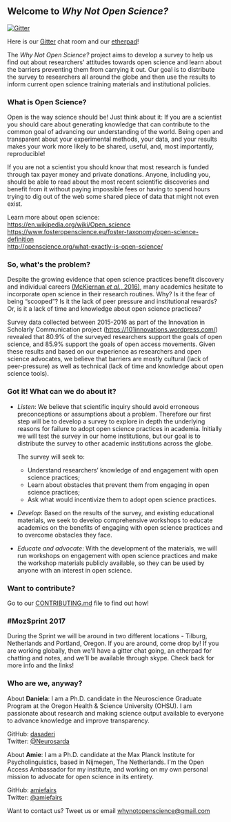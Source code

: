 ## Welcome to *Why Not Open Science?*

[![Gitter](https://badges.gitter.im/Join%20Chat.svg)](https://gitter.im/WhyNotOpenScience/Lobby?utm_source=share-link&utm_medium=link&utm_campaign=share-link)

Here is our [Gitter](https://gitter.im/WhyNotOpenScience/Lobby?utm_source=share-link&utm_medium=link&utm_campaign=share-link) chat room and our [etherpad](https://public.etherpad-mozilla.org/p/whynotopenscience)! 

The *Why Not Open Science?* project aims to develop a survey to help us find out about researchers' attitudes towards open science and learn about the barriers preventing them from carrying it out. Our goal is to distribute the survey to researchers all around the globe and then use the results to inform current open science training materials and institutional policies.

### What is Open Science? 
Open is the way science should be! Just think about it: If you are a scientist you should care about generating knowledge that can contribute to the common goal of advancing our understanding of the world. Being open and transparent about your experimental methods, your data, and your results makes your work more likely to be shared, useful, and, most importantly, reproducible!

If you are not a scientist you should know that most research is funded through tax payer money and private donations. Anyone, including you, should be able to read about the most recent scientific discoveries and benefit from it without paying impossible fees or having to spend hours trying to dig out of the web some shared piece of data that might not even exist. 

Learn more about open science:   
https://en.wikipedia.org/wiki/Open_science  
https://www.fosteropenscience.eu/foster-taxonomy/open-science-definition  
http://openscience.org/what-exactly-is-open-science/


### So, what's the problem?

Despite the growing evidence that open science practices benefit discovery and individual careers [(McKiernan *et al.*, 2016)](https://elifesciences.org/content/5/e16800), many academics hesitate to incorporate open science in their research routines. Why? Is it the fear of being “scooped”? Is it the lack of peer pressure and institutional rewards? Or, is it a lack of time and knowledge about open science practices? 

Survey data collected between 2015-2016 as part of the Innovation in Scholarly Communication project (https://101innovations.wordpress.com/) revealed that 80.9% of the surveyed researchers support the goals of open science, and 85.9% support the goals of open access movements. Given these results and based on our experience as researchers and open science advocates, we believe that barriers are mostly cultural (lack of peer-pressure) as well as technical (lack of time and knowledge about open science tools).

### Got it! What can we do about it?

* *Listen*: We believe that scientific inquiry should avoid erroneous preconceptions or assumptions about a problem. Therefore our first step will be to develop a survey to explore in depth the underlying reasons for failure to adopt open science practices in academia. Initially we will test the survey in our home institutions, but our goal is to distribute the survey to other academic institutions across the globe.

     The survey will seek to:
     * Understand researchers’ knowledge of and engagement with open science practices; 
     * Learn about obstacles that prevent them from engaging in open science practices; 
     * Ask what would incentivize them to adopt open science practices.

* *Develop*: Based on the results of the survey, and existing educational materials, we seek to develop comprehensive workshops to educate academics on the benefits of engaging with open science practices and to overcome obstacles they face.

* *Educate and advocate*: With the development of the materials, we will run workshops on engagement with open science practices and make the workshop materials publicly available, so they can be used by anyone with an interest in open science.

### Want to contribute?

Go to our [CONTRIBUTING.md](https://github.com/dasaderi/WhyNotOpenScience/blob/master/CONTRIBUTING.md) file to find out how!

### #MozSprint 2017

During the Sprint we will be around in two different locations - Tilburg, Netherlands and Portland, Oregon. If you are around, come drop by! If you are working globally, then we'll have a gitter chat going, an etherpad for chatting and notes, and we'll be available through skype. Check back for more info and the links!


### Who are we, anyway?
About __Daniela__: I am a Ph.D. candidate in the Neuroscience Graduate Program at the Oregon Health & Science University (OHSU). I am passionate about research and making science output available to everyone to advance knowledge and improve transparency.  

GitHub: [dasaderi](https://github.com/dasaderi)  
Twitter: [@Neurosarda](https://twitter.com/Neurosarda)  

About __Amie__: I am a Ph.D. candidate at the Max Planck Institute for Psycholinguistics, based in Nijmegen, The Netherlands. I'm the Open Access Ambassador for my institute, and working on my own personal mission to advocate for open science in its entirety. 

GitHub: [amiefairs](https://github.com/amiefairs)  
Twitter: [@amiefairs](https://twitter.com/amiefairs)

Want to contact us? Tweet us or email whynotopenscience@gmail.com




